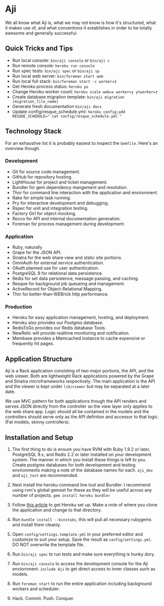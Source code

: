 Aji
===

We all know what Aji is, what we may not know is how it's structured, what it
makes use of, and what conventions it establishes in order to be totally awesome
and generally successful.

Quick Tricks and Tips
---------------------
- Run local console: `bin/aji console` or `bin/aji c`
- Run remote console: `heroku run console`
- Run spec tests: `bin/aji spec` or `bin/aji sp`
- Run local web server: `bin/foreman start web`
- Run local full stack: `bin/foreman start -c worker=3`
- Get Heroku process status: `heroku ps`
- Change Heroku worker count: `heroku scale web=x worker=y ytworker=z`
- Create database migration template: `bin/aji migration [migration_file_name]`
- Generate fresh documentation `bin/aji docs`
- Update config/resque_schedule.yml:
    ``heroku config:add RESQUE_SCHEDULE="`cat config/resque_schedule.yml`"``

Technology Stack
----------------
For an exhaustive list it is probably easiest to inspect the `Gemfile`. Here's
an overview though.

### Development
- Git for source code management.
- GitHub for repository hosting.
- LightHouse for project and ticket management.
- Bundler for gem dependency mangement and resolution.
- Thor for command line interaction with the application and environment.
- Rake for simple task running.
- Pry for interactive development and debugging.
- Rspec for unit and integration testing.
- Factory Girl for object mocking.
- Rocco for API and internal documentation generation.
- Foreman for process management during development.

### Application
- Ruby, naturally
- Grape for the JSON API.
- Sinatra for the web share view and static site portions.
- OmniAuth for external service authentication.
- OAuth planned use for user authentication.
- PostgreSQL 9 for relational data persistence.
- Redis for set data persistence, message passing, and caching.
- Resque for background job queueing and management.
- ActiveRecord for Object-Relational Mapping.
- Thin for better-than-WEBrick http performance.

### Production
- Heroku for easy application management, hosting, and deployment.
- Heroku also provides our Postgres database.
- RedisToGo provides our Redis database Tools.
- NewRelic will provide realtime monitoring and notification.
- Membase provides a Memcached instance to cache expensive or frequently hit pages.

Application Structure
---------------------
Aji is a Rack application consisting of two major portions, the API, and the
web viewer. Both are lightweight Rack applications powered by the Grape and
Sinatra microframeworks respectively. The main application is the API and the
viewer is kept under `lib/viewer` but may be separated at a later date.

We use MVC pattern for both applications though the API renders and serves JSON
directly from the controller so the view layer only applies to the web share
app. Logic should all be contained in the models and the controllers should
serve only as the API defintion and accessor to that logic. (Fat models, skinny
controllers).

Installation and Setup
----------------------

1. The first thing to do is ensure you have RVM with Ruby 1.9.2 or later,
PostgreSQL 9.x, and Redis 2.2 or later installed on your development system.
The manner in which you install these things is left to you. Create postgres
databases for both development and testing environments making a note of the
database names for each. `aji_dev` and `aji_test` are recommended.

2. Next install the heroku command line tool and Bundler. I recommend using rvm's
global gemset for these as they will be useful across any number of projects.
`gem install heroku bundler`

3. Follow [this article][1] to get Heroku set up. Make a note of where you clone
the application and change to that directory.

4. Run `bundle install --binstubs`, this will pull all necessary rubygems and install them
cleanly.

5. Open `config/settings.template.yml` in your preferred editor and customize
to suit your setup. Save the result as `config/settings.yml`. DO NOT overwrite
the template file.

6. Run `bin/aji spec` to run tests and make sure everything is hunky dory.

7. Run `bin/aji console` to access the development console for the Aji
enviornment. `include Aji` to get direct access to inner classes such as models.

8. Run `foreman start` to run the entire application including background
workers and scheduler.

9. Hack. Commit. Push. Conquer.

[1]:http://devcenter.heroku.com/articles/collab
